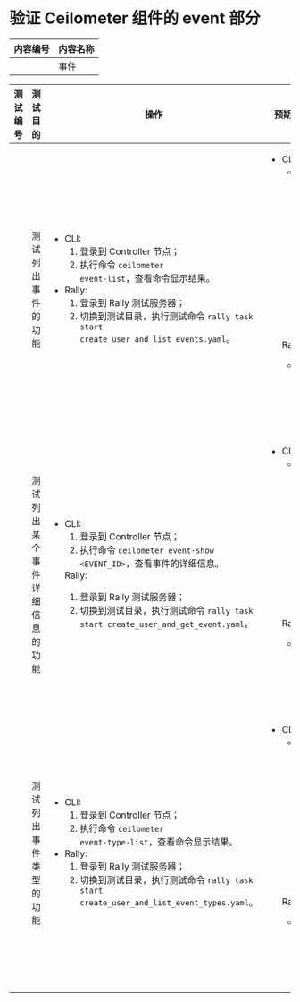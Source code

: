 # 验证 Ceilometer 组件的 event 部分

|内容编号|内容名称|
|--------|--------|
||事件|

|测试编号|测试目的|操作|预期结果|实际结果|备注|Rally/Tempest/None|
|--------|--------|----|--------|--------|----|------------------|
||测试列出事件的功能|<ul><li>CLI:<ol><li>登录到 Controller 节点；</li><li>执行命令 <code>ceilometer event-list</code>，查看命令显示结果。</li></ol></li><li>Rally:<ol><li>登录到 Rally 测试服务器；</li><li>切换到测试目录，执行测试命令 <code>rally task start create\_user\_and\_list\_events.yaml</code>。</li></ol></li></ul>|<ul><li>CLI:<ul><li>获取事件列表成功，将列出该用户下所有事件的列表。</li></ul></li>Rally:<ul><li>Rally 测试执行成功。</li></ul></li></ul>|执行 10 次，并行任务数为 10|Rally:</br>create\_user\_and\_list\_events.yaml|
||测试列出某个事件详细信息的功能|<ul><li>CLI:<ol><li>登录到 Controller 节点；</li><li>执行命令 <code>ceilometer event-show \<EVENT\_ID\></code>，查看事件的详细信息。</li></ol></li>Rally:<ol><li>登录到 Rally 测试服务器；</li><li>切换到测试目录，执行测试命令 <code>rally task start create\_user\_and\_get\_event.yaml</code>。</li></ol></li></ul>|<ul><li>CLI:<ul><li>获取事件详细信息成功，将列出该事件的详细信息。</li></ul></li>Rally:<ul><li>Rally 测试执行成功。</li></ul></li></ul>|执行 10 次，并行任务数为 10|Rally:</br>create\_user\_and\_get\_event.yaml|
||测试列出事件类型的功能|<ul><li>CLI:<ol><li>登录到 Controller 节点；</li><li>执行命令 <code>ceilometer event-type-list</code>，查看命令显示结果。</li></ol></li><li>Rally:<ol><li>登录到 Rally 测试服务器；</li><li>切换到测试目录，执行测试命令 <code>rally task start create\_user\_and\_list\_event\_types.yaml</code>。</li></ol></li></ul>|<ul><li>CLI:<ul><li>获取事件类型列表成功，将列出事件类型的列表。</li></ul></li>Rally:<ul><li>Rally 测试执行成功。</li></ul></li></ul>|执行 10 次，并行任务数为 10|Rally:</br>create\_user\_and\_list\_event\_types.yaml|
